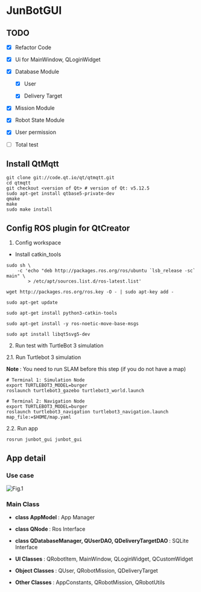 # JunBotGUI

## TODO

   - [X] Refactor Code
   - [x] Ui for MainWindow, QLoginWidget
   - [x] Database Module
         
        - [x] User
         
        - [x] Delivery Target 
        
   - [x] Mission Module
   - [x] Robot State Module
   - [x] User permission
   - [ ] Total test

## Install QtMqtt

```
git clone git://code.qt.io/qt/qtmqtt.git
cd qtmqtt
git checkout <version of Qt> # version of Qt: v5.12.5
sudo apt-get install qtbase5-private-dev
qmake 
make 
sudo make install
```

## Config ROS plugin for QtCreator

1. Config workspace

- Install catkin_tools

```
sudo sh \
    -c 'echo "deb http://packages.ros.org/ros/ubuntu `lsb_release -sc` main" \
        > /etc/apt/sources.list.d/ros-latest.list'

wget http://packages.ros.org/ros.key -O - | sudo apt-key add -

sudo apt-get update

sudo apt-get install python3-catkin-tools

sudo apt-get install -y ros-noetic-move-base-msgs

sudo apt install libqt5svg5-dev
```

2. Run test with TurtleBot 3 simulation

2.1. Run Turtlebot 3 simulation

<b> Note </b>: You need to run SLAM before this step (if you do not have a map)

```
# Terminal 1: Simulation Node 
export TURTLEBOT3_MODEL=burger
roslaunch turtlebot3_gazebo turtlebot3_world.launch

# Terminal 2: Navigation Node
export TURTLEBOT3_MODEL=burger
roslaunch turtlebot3_navigation turtlebot3_navigation.launch map_file:=$HOME/map.yaml
```

2.2. Run app

```
rosrun junbot_gui junbot_gui
```

## App detail

### Use case

![Fig.1](https://github.com/lacie-life/junbot_planner/blob/main/junbot_gui/doc/details.jpg?raw=true)

### Main Class

- <b> class AppModel </b> : App Manager 
    
- <b> class QNode </b> : Ros Interface
    
- <b> class QDatabaseManager, QUserDAO, QDeliveryTargetDAO </b> : SQLite Interface
    
- <b> UI Classes </b> : QRobotItem, MainWindow, QLoginWidget, QCustomWidget

- <b> Object Classes </b> : QUser, QRobotMission, QDeliveryTarget

- <b> Other Classes </b> : AppConstants, QRobotMission, QRobotUtils
    

